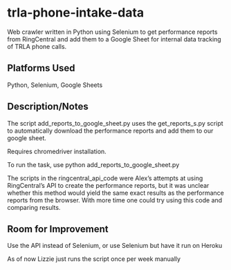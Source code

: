 # trla-phone-intake-data
Web crawler written in Python using Selenium to get performance reports from RingCentral and add them to a Google Sheet for internal data tracking of TRLA phone calls.


## Platforms Used 

Python, Selenium, Google Sheets 

## Description/Notes 

The script add_reports_to_google_sheet.py uses the get_reports_s.py script to automatically download the performance reports and add them to our google sheet. 

Requires chromedriver installation. 

To run the task, use python add_reports_to_google_sheet.py 

The scripts in the ringcentral_api_code were Alex’s attempts at using RingCentral’s API to create the performance reports, but it was unclear whether this method would yield the same exact results as the performance reports from the browser. With more time one could try using this code and comparing results. 

## Room for Improvement 

Use the API instead of Selenium, or use Selenium but have it run on Heroku  

As of now Lizzie just runs the script once per week manually 
